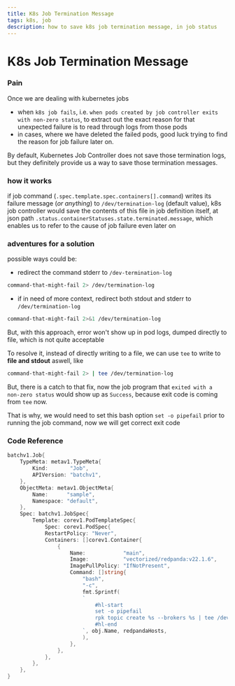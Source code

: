```yaml
---
title: K8s Job Termination Message
tags: k8s, job
description: how to save k8s job termination message, in job status
---
```


# K8s Job Termination Message

### Pain
Once we are dealing with kubernetes jobs
- when `k8s job fails`, i.e. `when pods created by job controller exits with non-zero status`, to extract out the exact reason for that unexpected failure is to read through logs from those pods
- in cases, where we have deleted the failed pods, good luck trying to find the reason for job failure later on.

By default, Kubernetes Job Controller does not save those termination logs, but they definitely provide us a way to save those termination messages.

### how it works
if job command (`.spec.template.spec.containers[].command`) writes its failure message (_or anything_) to `/dev/termination-log` (default value), k8s job controller would save the contents of this file in job definition itself, at json path `.status.containerStatuses.state.terminated.message`, which enables us to refer to the cause of job failure even later on

### adventures for a solution

possible ways could be:
- redirect the command stderr to `/dev-termination-log`
```sh
command-that-might-fail 2> /dev/termination-log
```
- if in need of more context, redirect both stdout and stderr to `/dev/termination-log`
```sh
command-that-might-fail 2>&1 /dev/termination-log
```

But, with this approach, error won't show up in pod logs, dumped directly to file, which is not quite acceptable

To resolve it, instead of directly writing to a file, we can use `tee` to write to **file and stdout** aswell, like
```bash
command-that-might-fail 2> | tee /dev/termination-log
```
But, there is a catch to that fix, now the job program that `exited with a non-zero status` would show up as `Success`, because exit code is coming from `tee` now.

That is why, we would need to set this bash option `set -o pipefail` prior to running the job command, now we will get correct exit code

### Code Reference
```go
batchv1.Job{
    TypeMeta: metav1.TypeMeta{
        Kind:       "Job",
        APIVersion: "batchv1",
    },
    ObjectMeta: metav1.ObjectMeta{
        Name:      "sample",
        Namespace: "default",
    },
    Spec: batchv1.JobSpec{
        Template: corev1.PodTemplateSpec{
            Spec: corev1.PodSpec{
            RestartPolicy: "Never",
            Containers: []corev1.Container{
                {
                    Name:            "main",
                    Image:           "vectorized/redpanda:v22.1.6",
                    ImagePullPolicy: "IfNotPresent",
                    Command: []string{
                        "bash",
                        "-c",
                        fmt.Sprintf(
                        `
                            #hl-start
                            set -o pipefail
                            rpk topic create %s --brokers %s | tee /dev/termination-log
                            #hl-end
                        `, obj.Name, redpandaHosts,
                        ),
                    },
                },
            },
        },
    },
}
```
